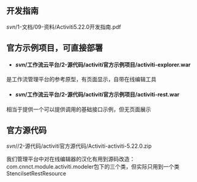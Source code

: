 ## 开发指南

$svn$/1-文档/09-资料/Activiti5.22.0开发指南.pdf

## 官方示例项目，可直接部署

* #### $svn$/工作流云平台/2-源代码/activiti官方示例项目/activiti-explorer.war

是工作流管理平台的参考原型，有页面显示，自带在线编辑工具

* #### $svn$/工作流云平台/2-源代码/activiti官方示例项目/activiti-rest.war

相当于提供一个可以提供调用的基础接口示例，但无页面展示

## 官方源代码

$svn$//2-源代码/activiti官方源代码/Activiti-activiti-5.22.0.zip

我们管理平台中对在线编辑器的汉化有用到源码改造：com.cnnct.module.activiti.modeler包下的三个类，但实际只用到一个类StencilsetRestResource

